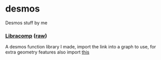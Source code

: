 # desmos
Desmos stuff by me

### [Libracomp](https://www.desmos.com/calculator/xtjiv0lr7r) ([raw]())
A desmos function library I made, import the link into a graph to use, for extra geometry features also import [this](https://www.desmos.com/geometry/btw8t6quv0)
